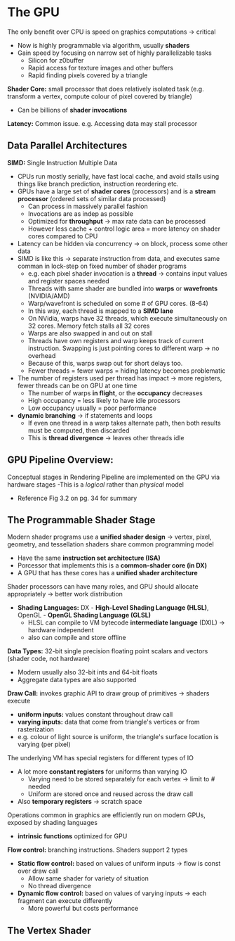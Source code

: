 # The GPU
The only benefit over CPU is speed on graphics computations -> critical
- Now is highly programmable via algorithm, usually **shaders**
- Gain speed by focusing on narrow set of highly parallelizable tasks
	- Silicon for z0buffer
	- Rapid access for texture images and other buffers
	- Rapid finding pixels covered by a triangle

**Shader Core:** small processor that does relatively isolated task (e.g. transform a vertex, compute colour of pixel covered by triangle)
- Can be billions of **shader invocations**

**Latency:** Common issue. e.g. Accessing data may stall processor

## Data Parallel Architectures
**SIMD:** Single Instruction Multiple Data
- CPUs run mostly serially, have fast local cache, and avoid stalls using things like branch prediction, instruction reordering etc.
- GPUs have a large set of **shader cores** (processors) and is a **stream processor** (ordered sets of similar data processed)
	- Can process in massively parallel fashion
	- Invocations are as indep as possible
	- Optimized for **throughput** -> max rate data can be processed
	- However less cache + control logic area = more latency on shader cores compared to CPU
- Latency can be hidden via concurrency -> on block, process some other data
- SIMD is like this -> separate instruction from data, and executes same comman in lock-step on fixed number of shader programs
	- e.g. each pixel shader invocation is a **thread** -> contains input values and register spaces needed
	- Threads with same shader are bundled into **warps** or **wavefronts** (NVIDIA/AMD)
	- Warp/wavefront is scheduled on some # of GPU cores. (8-64)
	- In this way, each thread is mapped to a **SIMD lane**
	- On NVidia, warps have 32 threads, which execute simultaneously on 32 cores. Memory fetch stalls all 32 cores
	- Warps are also swapped in and out on stall
	- Threads have own registers and warp keeps track of current instruction. Swapping is just pointing cores to different warp -> no overhead
	- Because of this, warps swap out for short delays too. 
	- Fewer threads = fewer warps = hiding latency becomes problematic
- The number of registers used per thread has impact -> more registers, fewer threads can be on GPU at one time
	- The number of warps **in flight**, or the **occupancy** decreases
	- High occupancy = less likely to have idle processors
	- Low occupancy usually = poor performance
- **dynamic branching** -> if statements and loops
	- If even one thread in a warp takes alternate path, then both results must be computed, then discarded
	- This is **thread divergence** -> leaves other threads idle

## GPU Pipeline Overview:
Conceptual stages in Rendering Pipeline are implemented on the GPU via hardware stages
-This is a *logical* rather than *physical* model
- Reference Fig 3.2 on pg. 34 for summary

## The Programmable Shader Stage
Modern shader programs use a **unified shader design** -> vertex, pixel, geometry, and tessellation shaders share common programming model
- Have the same **instruction set architecture (ISA)**
- Porcessor that implements this is a **common-shader core (in DX)**
- A GPU that has these cores has a **unified shader architecture**

Shader processors can have many roles, and GPU should allocate appropriately -> better work distribution
- **Shading Languages:** DX - **High-Level Shading Language (HLSL)**, OpenGL - **OpenGL Shading Language (GLSL)** 
	- HLSL can compile to VM bytecode **intermediate language** (DXIL) -> hardware independent
	- also can compile and store offline

**Data Types:** 32-bit single precision floating point scalars and vectors (shader code, not hardware)
- Modern usually also 32-bit ints and 64-bit floats
- Aggregate data types are also supported

**Draw Call:** invokes graphic API to draw group of primitives -> shaders execute
- **uniform inputs:** values constant throughout draw call
- **varying inputs:** data that come from triangle's vertices or from rasterization
- e.g. colour of light source is uniform, the triangle's surface location is varying (per pixel)

The underlying VM has special registers for different types of IO
- A lot more **constant registers** for uniforms than varying IO
	- Varying need to be stored separately for each vertex -> limit to # needed
	- Uniform are stored once and reused across the draw call
- Also **temporary registers** -> scratch space

Operations common in graphics are efficiently run on modern GPUs, exposed by shading languages
- **intrinsic functions** optimized for GPU

**Flow control:** branching instructions. Shaders support 2 types
- **Static flow control:** based on values of uniform inputs -> flow is const over draw call
	- Allow same shader for variety of situation
	- No thread divergence
- **Dynamic flow control:** based on values of varying inputs -> each fragment can execute differently
	- More powerful but costs performance

## The Vertex Shader



















